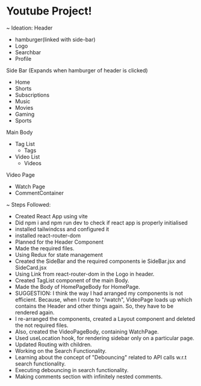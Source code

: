 # Youtube Project!

~ Ideation:
Header

- hamburger(linked with side-bar)
- Logo
- Searchbar
- Profile

Side Bar (Expands when hamburger of header is clicked)

- Home
- Shorts
- Subscriptions
- Music
- Movies
- Gaming
- Sports

Main Body

- Tag List
  - Tags
- Video List
  - Videos

Video Page

- Watch Page
- CommentContainer

~ Steps Followed:

- Created React App using vite
- Did npm i and npm run dev to check if react app is properly initialised
- installed tailwindcss and configured it
- installed react-router-dom
- Planned for the Header Component
- Made the required files.
- Using Redux for state management
- Created the SideBar and the required components ie SideBar.jsx and SideCard.jsx
- Using Link from react-router-dom in the Logo in header.
- Created TagList component of the main Body.
- Made the Body of HomePageBody for HomePage.
- SUGGESTION: I think the way I had arranged my components is not efficient. Because, when I route to "/watch", VideoPage loads up which contains the Header and other things again. So, they have to be rendered again.
- I re-arranged the components, created a Layout component and deleted the not required files.
- Also, created the VideoPageBody, containing WatchPage.
- Used useLocation hook, for rendering sidebar only on a particular page.
- Updated Routing with children.
- Working on the Search Functionality.
- Learning about the concept of "Debouncing" related to API calls w.r.t search functionality.
- Executing debouncing in search functionality.
- Making comments section with infinitely nested comments.
